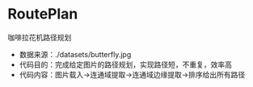 # RoutePlan
咖啡拉花机路径规划
* 数据来源：./datasets/butterfly.jpg
* 代码目的：完成给定图片的路径规划，实现路径短，不重复，效率高
* 代码内容：图片载入->连通域提取->连通域边缘提取->排序给出所有路径